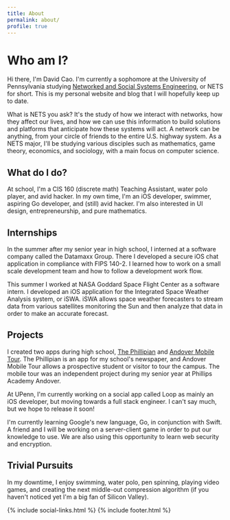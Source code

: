 ```yaml
---
title: About
permalink: about/
profile: true
---
```


# Who am I?
Hi there, I'm David Cao. I'm currently a sophomore at the University of Pennsylvania studying [Networked and Social Systems Engineering](http://www.nets.upenn.edu/), or NETS for short. This is my personal website and blog that I will hopefully keep up to date.

What is NETS you ask? It's the study of how we interact with networks, how they affect our lives, and how we can use this information to build solutions and platforms that anticipate how these systems will act. A network can be anything, from your circle of friends to the entire U.S. highway system. As a NETS major, I'll be studying various disciples such as mathematics, game theory, economics, and sociology, with a main focus on computer science. 

## What do I do?
At school, I'm a CIS 160 (discrete math) Teaching Assistant, water polo player, and avid hacker. In my own time, I'm an iOS developer, swimmer, aspiring Go developer, and (still) avid hacker. I'm also interested in UI design, entrepreneurship, and pure mathematics.

## Internships
In the summer after my senior year in high school, I interned at a software company called the Datamaxx Group. There I developed a secure iOS chat application in compliance with FIPS 140-2. I learned how to work on a small scale development team and how to follow a development work flow.

This summer I worked at NASA Goddard Space Flight Center as a software intern. I developed an iOS application for the Integrated Space Weather Analysis system, or iSWA. iSWA allows space weather forecasters to stream data from various satellites monitoring the Sun and then analyze that data in order to make an accurate forecast. 

## Projects
I created two apps during high school, [The Phillipian][1] and [Andover Mobile Tour][2]. The Phillipian is an app for my school's newspaper, and Andover Mobile Tour allows a prospective student or visitor to tour the campus. The mobile tour was an independent project during my senior year at Phillips Academy Andover.

At UPenn, I'm currently working on a social app called Loop as mainly an iOS developer, but moving towards a full stack engineer. I can't say much, but we hope to release it soon! 

I'm currently learning Google's new language, Go, in conjunction with Swift. A friend and I will be working on a server-client game in order to put our knowledge to use. We are also using this opportunity to learn web security and encryption.

## Trivial Pursuits
In my downtime, I enjoy swimming, water polo, pen spinning, playing video games, and creating the next middle-out compression algorithm (if you haven't noticed yet I'm a big fan of Silicon Valley). 

{% include social-links.html %}
{% include footer.html %}

[1]:https://itunes.apple.com/us/app/the-phillipian/id925848839?mt=8
[2]:https://itunes.apple.com/us/app/andover-tour/id975588829?ls=1&mt=8
